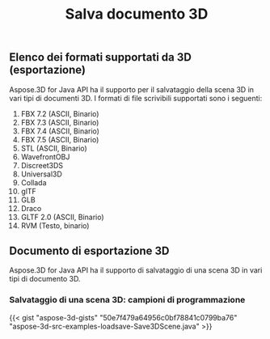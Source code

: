 ﻿---
title: Salva documento 3D
type: docs
weight: 40
url: /it/java/save-3d-document/
description: Aspose.3D for Java API ha il supporto per il salvataggio della scena 3D in vari tipi di documenti 3D.
---
## **Elenco dei formati supportati da 3D (esportazione)**
Aspose.3D for Java API ha il supporto per il salvataggio della scena 3D in vari tipi di documenti 3D. I formati di file scrivibili supportati sono i seguenti:

1. FBX 7.2 (ASCII, Binario)
1. FBX 7.3 (ASCII, Binario)
1. FBX 7.4 (ASCII, Binario)
1. FBX 7.5 (ASCII, Binario)
1. STL (ASCII, Binario)
1. WavefrontOBJ
1. Discreet3DS
1. Universal3D
1. Collada
1. glTF
1. GLB
1. Draco
1. GLTF 2.0 (ASCII, Binario)
1. RVM (Testo, binario)
## **Documento di esportazione 3D**
Aspose.3D for Java API ha il supporto di salvataggio di una scena 3D in vari tipi di documento 3D.
### **Salvataggio di una scena 3D: campioni di programmazione**
{{< gist "aspose-3d-gists" "50e7f479a64956c0bf78841c0799ba76" "aspose-3d-src-examples-loadsave-Save3DScene.java" >}}
